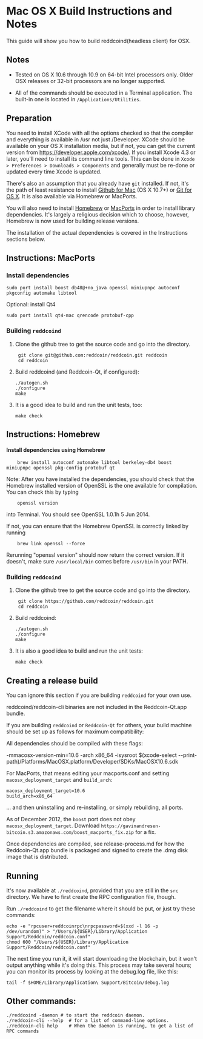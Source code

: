 Mac OS X Build Instructions and Notes
====================================
This guide will show you how to build reddcoind(headless client) for OSX.

Notes
-----

* Tested on OS X 10.6 through 10.9 on 64-bit Intel processors only.
Older OSX releases or 32-bit processors are no longer supported.

* All of the commands should be executed in a Terminal application. The
built-in one is located in `/Applications/Utilities`.

Preparation
-----------

You need to install XCode with all the options checked so that the compiler
and everything is available in /usr not just /Developer. XCode should be
available on your OS X installation media, but if not, you can get the
current version from https://developer.apple.com/xcode/. If you install
Xcode 4.3 or later, you'll need to install its command line tools. This can
be done in `Xcode > Preferences > Downloads > Components` and generally must
be re-done or updated every time Xcode is updated.

There's also an assumption that you already have `git` installed. If
not, it's the path of least resistance to install [Github for Mac](https://mac.github.com/)
(OS X 10.7+) or
[Git for OS X](https://code.google.com/p/git-osx-installer/). It is also
available via Homebrew or MacPorts.

You will also need to install [Homebrew](http://brew.sh)
or [MacPorts](https://www.macports.org/) in order to install library
dependencies. It's largely a religious decision which to choose, however, Homebrew
is now used for building release versions.

The installation of the actual dependencies is covered in the Instructions
sections below.

Instructions: MacPorts
----------------------

### Install dependencies

    sudo port install boost db48@+no_java openssl miniupnpc autoconf pkgconfig automake libtool

Optional: install Qt4

    sudo port install qt4-mac qrencode protobuf-cpp

### Building `reddcoind`

1. Clone the github tree to get the source code and go into the directory.

        git clone git@github.com:reddcoin/reddcoin.git reddcoin
        cd reddcoin

2.  Build reddcoind (and Reddcoin-Qt, if configured):

        ./autogen.sh
        ./configure
        make

3.  It is a good idea to build and run the unit tests, too:

        make check

Instructions: Homebrew
----------------------

#### Install dependencies using Homebrew

        brew install autoconf automake libtool berkeley-db4 boost miniupnpc openssl pkg-config protobuf qt

Note: After you have installed the dependencies, you should check that the Homebrew installed version of OpenSSL is the one available for compilation. You can check this by typing

        openssl version

into Terminal. You should see OpenSSL 1.0.1h 5 Jun 2014.

If not, you can ensure that the Homebrew OpenSSL is correctly linked by running

        brew link openssl --force

Rerunning "openssl version" should now return the correct version. If it
doesn't, make sure `/usr/local/bin` comes before `/usr/bin` in your
PATH. 

### Building `reddcoind`

1. Clone the github tree to get the source code and go into the directory.

        git clone https://github.com/reddcoin/reddcoin.git
        cd reddcoin

2.  Build reddcoind:

        ./autogen.sh
        ./configure
        make

3.  It is also a good idea to build and run the unit tests:

        make check

Creating a release build
------------------------
You can ignore this section if you are building `reddcoind` for your own use.

reddcoind/reddcoin-cli binaries are not included in the Reddcoin-Qt.app bundle.

If you are building `reddcoind` or `Reddcoin-Qt` for others, your build machine should be set up
as follows for maximum compatibility:

All dependencies should be compiled with these flags:

 -mmacosx-version-min=10.6
 -arch x86_64
 -isysroot $(xcode-select --print-path)/Platforms/MacOSX.platform/Developer/SDKs/MacOSX10.6.sdk

For MacPorts, that means editing your macports.conf and setting
`macosx_deployment_target` and `build_arch`:

    macosx_deployment_target=10.6
    build_arch=x86_64

... and then uninstalling and re-installing, or simply rebuilding, all ports.

As of December 2012, the `boost` port does not obey `macosx_deployment_target`.
Download `https://gavinandresen-bitcoin.s3.amazonaws.com/boost_macports_fix.zip`
for a fix.

Once dependencies are compiled, see release-process.md for how the Reddcoin-Qt.app
bundle is packaged and signed to create the .dmg disk image that is distributed.

Running
-------

It's now available at `./reddcoind`, provided that you are still in the `src`
directory. We have to first create the RPC configuration file, though.

Run `./reddcoind` to get the filename where it should be put, or just try these
commands:

    echo -e "rpcuser=reddcoinrpc\nrpcpassword=$(xxd -l 16 -p /dev/urandom)" > "/Users/${USER}/Library/Application Support/Reddcoin/reddcoin.conf"
    chmod 600 "/Users/${USER}/Library/Application Support/Reddcoin/reddcoin.conf"

The next time you run it, it will start downloading the blockchain, but it won't
output anything while it's doing this. This process may take several hours;
you can monitor its process by looking at the debug.log file, like this:

    tail -f $HOME/Library/Application\ Support/Bitcoin/debug.log

Other commands:
-------

    ./reddcoind -daemon # to start the reddcoin daemon.
    ./reddcoin-cli --help  # for a list of command-line options.
    ./reddcoin-cli help    # When the daemon is running, to get a list of RPC commands
